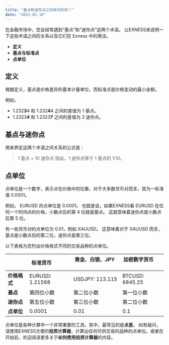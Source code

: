 ```yaml
---
title: "基点和迷你点之间有何区别？"
date: "2023-01-10"
---
```


在金融市场中，您会经常遇到“基点”和“迷你点”这两个术语。 让EXNESS来说明一下这些术语之间的关系以及它们在 Exness 中的用法。

- **定义**
- **基点与标准点**
- **点单位**

## 定义

根据定义，基点是价格差异的基本计量单位，而标准点是价格变动的最小金额。

例如，

- 1.232**3**4 和 1.232**4**4 之间的差值为 1 基点。
- 1.2323**4** 和 1.2323**7** 之间的差值为 3 迷你点。

## 基点与迷你点

用来界定这两个术语之间关系的公式是：

> 1 基点 = 10 迷你点
> 因此，1 迷你点等于 1 基点的 1/10。

## 点单位

点单位是一个数字，表示点在价格中的位置，对于大多数货币对而言，其为一标准值 0.0001。

例如， EURUSD 的点单位是 0.0001。 也就是说，如果EXNESS看 EURUSD 在任何一个时间点的价格，小数点后的第 4 位就是基点。 这就意味着迷你点是小数点后第 5 位。

有一些货币对的点单位为 0.01，例如 XAUUSD。 这意味着对于 XAUUSD 而言，基点是小数点后的第二位，迷你点是第三位。

以下表格为您列出价格格式不同的交易品种的点单位。

|   | 标准货币            | 黄金、白银、JPY         | 加密数字货币        |
| --- | --- | --- | --- |
| **价格格式** | EURUSD: 1.21568 | USDJPY: 113.115 | BTCUSD: 6845.25 |
| **基点** | 第四位小数 | 第二位小数 | 第一位小数 |
| **迷你点** | 第五位小数 | 第三位小数 | 第二位小数 |
| **点单位** | 0.0001 | 0.01 | 0.1 |

点单位是各种计算中一个非常重要的工具。其中，最常见的是**点差**。 如有疑问，请使用EXNESS方便的**投资计算器**，计算出任何可供交易的品种的点单位。或者在开始前，欢迎阅读更多关于**如何使用投资计算器**的内容。
